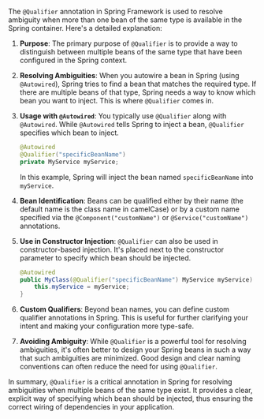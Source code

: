 The `@Qualifier` annotation in Spring Framework is used to resolve ambiguity when more than one bean of the same type is available in the Spring container. Here's a detailed explanation:

1. **Purpose**: The primary purpose of `@Qualifier` is to provide a way to distinguish between multiple beans of the same type that have been configured in the Spring context.

2. **Resolving Ambiguities**: When you autowire a bean in Spring (using `@Autowired`), Spring tries to find a bean that matches the required type. If there are multiple beans of that type, Spring needs a way to know which bean you want to inject. This is where `@Qualifier` comes in.

3. **Usage with `@Autowired`**: You typically use `@Qualifier` along with `@Autowired`. While `@Autowired` tells Spring to inject a bean, `@Qualifier` specifies which bean to inject. 

   ```java
   @Autowired
   @Qualifier("specificBeanName")
   private MyService myService;
   ```

   In this example, Spring will inject the bean named `specificBeanName` into `myService`.

4. **Bean Identification**: Beans can be qualified either by their name (the default name is the class name in camelCase) or by a custom name specified via the `@Component("customName")` or `@Service("customName")` annotations.

5. **Use in Constructor Injection**: `@Qualifier` can also be used in constructor-based injection. It's placed next to the constructor parameter to specify which bean should be injected.

   ```java
   @Autowired
   public MyClass(@Qualifier("specificBeanName") MyService myService) {
       this.myService = myService;
   }
   ```

6. **Custom Qualifiers**: Beyond bean names, you can define custom qualifier annotations in Spring. This is useful for further clarifying your intent and making your configuration more type-safe.

7. **Avoiding Ambiguity**: While `@Qualifier` is a powerful tool for resolving ambiguities, it's often better to design your Spring beans in such a way that such ambiguities are minimized. Good design and clear naming conventions can often reduce the need for using `@Qualifier`.

In summary, `@Qualifier` is a critical annotation in Spring for resolving ambiguities when multiple beans of the same type exist. It provides a clear, explicit way of specifying which bean should be injected, thus ensuring the correct wiring of dependencies in your application.

